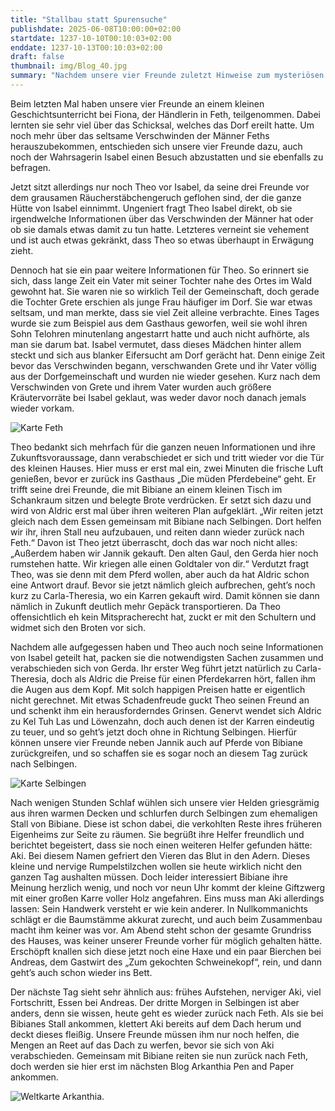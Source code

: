 ```yaml
---
title: "Stallbau statt Spurensuche"
publishdate: 2025-06-08T10:00:00+02:00
startdate: 1237-10-10T00:10:03+02:00
enddate: 1237-10-13T00:10:03+02:00
draft: false
thumbnail: img/Blog_40.jpg
summary: "Nachdem unsere vier Freunde zuletzt Hinweise zum mysteriösen Männerverschwinden in Feth gesammelt haben, besucht Theo diesmal die Wahrsagerin Isabel. Doch bevor die Spur weiterverfolgt werden kann, ruft ein anderes Abenteuer: Löwenzahn hatte sie ja bereits im letzten Blog in einen Bauauftrag in Selbingen gequatscht. Ob das wirklich „schnell erledigt“ ist, erfahrt ihr hier:"
---
```


Beim letzten Mal haben unsere vier Freunde an einem kleinen Geschichtsunterricht bei Fiona, der Händlerin in Feth, teilgenommen. Dabei lernten sie sehr viel über das Schicksal, welches das Dorf ereilt hatte. Um noch mehr über das seltsame Verschwinden der Männer Feths herauszubekommen, entschieden sich unsere vier Freunde dazu, auch noch der Wahrsagerin Isabel einen Besuch abzustatten und sie ebenfalls zu befragen.

Jetzt sitzt allerdings nur noch Theo vor Isabel, da seine drei Freunde vor dem grausamen Räucherstäbchengeruch geflohen sind, der die ganze Hütte von Isabel einnimmt. Ungeniert fragt Theo Isabel direkt, ob sie irgendwelche Informationen über das Verschwinden der Männer hat oder ob sie damals etwas damit zu tun hatte. Letzteres verneint sie vehement und ist auch etwas gekränkt, dass Theo so etwas überhaupt in Erwägung zieht.

Dennoch hat sie ein paar weitere Informationen für Theo. So erinnert sie sich, dass lange Zeit ein Vater mit seiner Tochter nahe des Ortes im Wald gewohnt hat. Sie waren nie so wirklich Teil der Gemeinschaft, doch gerade die Tochter Grete erschien als junge Frau häufiger im Dorf. Sie war etwas seltsam, und man merkte, dass sie viel Zeit alleine verbrachte. Eines Tages wurde sie zum Beispiel aus dem Gasthaus geworfen, weil sie wohl ihren Sohn Telohren minutenlang angestarrt hatte und auch nicht aufhörte, als man sie darum bat. Isabel vermutet, dass dieses Mädchen hinter allem steckt und sich aus blanker Eifersucht am Dorf gerächt hat. Denn einige Zeit bevor das Verschwinden begann, verschwanden Grete und ihr Vater völlig aus der Dorfgemeinschaft und wurden nie wieder gesehen. Kurz nach dem Verschwinden von Grete und ihrem Vater wurden auch größere Kräutervorräte bei Isabel geklaut, was weder davor noch danach jemals wieder vorkam.

<div class="img-max center">
  <img class="img-fluid" title="Karte Feth" alt="Karte Feth" src="/img/feth.jpg" />
</div>

Theo bedankt sich mehrfach für die ganzen neuen Informationen und ihre Zukunftsvoraussage, dann verabschiedet er sich und tritt wieder vor die Tür des kleinen Hauses. Hier muss er erst mal ein, zwei Minuten die frische Luft genießen, bevor er zurück ins Gasthaus „Die müden Pferdebeine“ geht. Er trifft seine drei Freunde, die mit Bibiane an einem kleinen Tisch im Schankraum sitzen und belegte Brote verdrücken. Er setzt sich dazu und wird von Aldric erst mal über ihren weiteren Plan aufgeklärt. „Wir reiten jetzt gleich nach dem Essen gemeinsam mit Bibiane nach Selbingen. Dort helfen wir ihr, ihren Stall neu aufzubauen, und reiten dann wieder zurück nach Feth.“ Davon ist Theo jetzt überrascht, doch das war noch nicht alles: „Außerdem haben wir Jannik gekauft. Den alten Gaul, den Gerda hier noch rumstehen hatte. Wir kriegen alle einen Goldtaler von dir.“ Verdutzt fragt Theo, was sie denn mit dem Pferd wollen, aber auch da hat Aldric schon eine Antwort drauf. Bevor sie jetzt nämlich gleich aufbrechen, geht’s noch kurz zu Carla-Theresia, wo ein Karren gekauft wird. Damit können sie dann nämlich in Zukunft deutlich mehr Gepäck transportieren. Da Theo offensichtlich eh kein Mitspracherecht hat, zuckt er mit den Schultern und widmet sich den Broten vor sich.

Nachdem alle aufgegessen haben und Theo auch noch seine Informationen von Isabel geteilt hat, packen sie die notwendigsten Sachen zusammen und verabschieden sich von Gerda. Ihr erster Weg führt jetzt natürlich zu Carla-Theresia, doch als Aldric die Preise für einen Pferdekarren hört, fallen ihm die Augen aus dem Kopf. Mit solch happigen Preisen hatte er eigentlich nicht gerechnet. Mit etwas Schadenfreude guckt Theo seinen Freund an und schenkt ihm ein herausforderndes Grinsen. Genervt wendet sich Aldric zu Kel Tuh Las und Löwenzahn, doch auch denen ist der Karren eindeutig zu teuer, und so geht’s jetzt doch ohne in Richtung Selbingen. Hierfür können unsere vier Freunde neben Jannik auch auf Pferde von Bibiane zurückgreifen, und so schaffen sie es sogar noch an diesem Tag zurück nach Selbingen.

<div class="img-max center">
  <img class="img-fluid" title="Karte Selbingen" alt="Karte Selbingen" src="/img/selbingen.jpg" />
</div>

Nach wenigen Stunden Schlaf wühlen sich unsere vier Helden griesgrämig aus ihren warmen Decken und schlurfen durch Selbingen zum ehemaligen Stall von Bibiane. Diese ist schon dabei, die verkohlten Reste ihres früheren Eigenheims zur Seite zu räumen. Sie begrüßt ihre Helfer freundlich und berichtet begeistert, dass sie noch einen weiteren Helfer gefunden hätte: Aki. Bei diesem Namen gefriert den Vieren das Blut in den Adern. Dieses kleine und nervige Rumpelstilzchen wollen sie heute wirklich nicht den ganzen Tag aushalten müssen. Doch leider interessiert Bibiane ihre Meinung herzlich wenig, und noch vor neun Uhr kommt der kleine Giftzwerg mit einer großen Karre voller Holz angefahren. Eins muss man Aki allerdings lassen: Sein Handwerk versteht er wie kein anderer. In Nullkommanichts schlägt er die Baumstämme akkurat zurecht, und auch beim Zusammenbau macht ihm keiner was vor. Am Abend steht schon der gesamte Grundriss des Hauses, was keiner unserer Freunde vorher für möglich gehalten hätte. Erschöpft knallen sich diese jetzt noch eine Haxe und ein paar Bierchen bei Andreas, dem Gastwirt des „Zum gekochten Schweinekopf“, rein, und dann geht’s auch schon wieder ins Bett.

Der nächste Tag sieht sehr ähnlich aus: frühes Aufstehen, nerviger Aki, viel Fortschritt, Essen bei Andreas. Der dritte Morgen in Selbingen ist aber anders, denn sie wissen, heute geht es wieder zurück nach Feth. Als sie bei Bibianes Stall ankommen, klettert Aki bereits auf dem Dach herum und deckt dieses fleißig. Unsere Freunde müssen ihm nur noch helfen, die Mengen an Reet auf das Dach zu werfen, bevor sie sich von Aki verabschieden. Gemeinsam mit Bibiane reiten sie nun zurück nach Feth, doch werden sie hier erst im nächsten Blog Arkanthia Pen and Paper ankommen.

<div class="img-max center">
  <img class="img-fluid" title="Weltkarte Arkanthia" alt="Weltkarte Arkanthia." src="/img/Arkanthia_Full_Map_Feth.jpg" />
</div>
